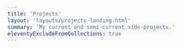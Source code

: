 ```yaml
---
title: 'Projects'
layout: 'layouts/projects-landing.html'
summary: 'My current and semi-current side-projects.'
eleventyExcludeFromCollections: true
---
```

